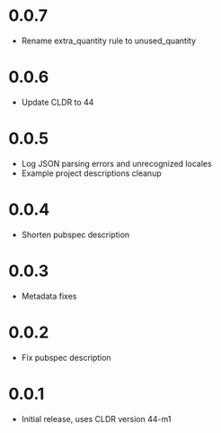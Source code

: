 # 0.0.7

* Rename extra_quantity rule to unused_quantity

# 0.0.6

* Update CLDR to 44

# 0.0.5

* Log JSON parsing errors and unrecognized locales
* Example project descriptions cleanup

# 0.0.4

* Shorten pubspec description

# 0.0.3

* Metadata fixes

# 0.0.2

* Fix pubspec description

# 0.0.1

* Initial release, uses CLDR version 44-m1
